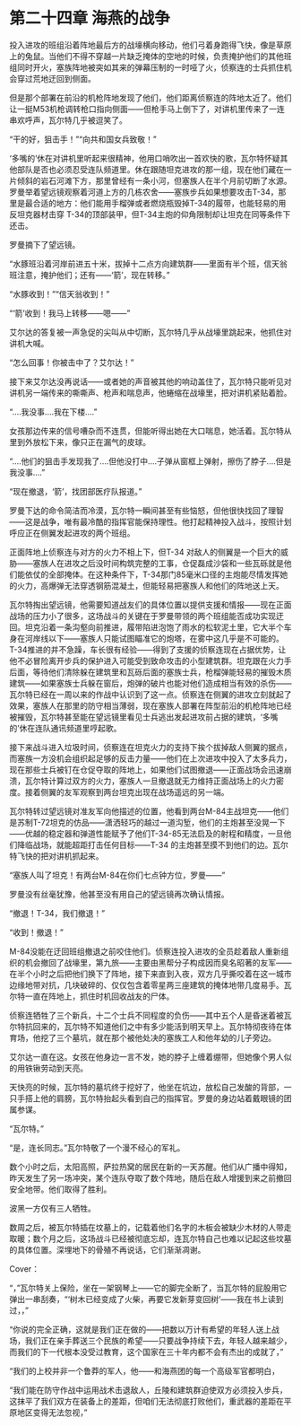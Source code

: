 # 第二十四章 海燕的战争



投入进攻的班组沿着阵地最后方的战壕横向移动，他们弓着身跑得飞快，像是草原上的兔鼠。当他们不得不穿越一片缺乏掩体的空地的时候，负责掩护他们的其他班组同时开火，塞族阵地被突如其来的弹幕压制的一时哑了火，侦察连的士兵抓住机会穿过荒地迂回到侧面。

但是那个部署在前沿的机枪阵地发现了他们，他们距离侦察连的阵地太近了。他们让一挺M53机枪调转枪口指向侧面——但枪手马上倒下了，对讲机里传来了一连串欢呼声，瓦尔特几乎被逗笑了。

“干的好，狙击手！”“向共和国女兵致敬！”

‘多嘴的’休在对讲机里听起来很精神，他用口哨吹出一首欢快的歌，瓦尔特怀疑其他部队是否也必须忍受连队频道里。休在跟随坦克进攻的那一组，现在他们藏在一片倾斜的岩石河滩下方，那里曾经有一条小河，但塞族人在半个月前切断了水源。罗曼举着望远镜观察着河道上方的几栋农舍——塞族步兵如果想要攻击T-34，那里是最合适的地方：他们能用手榴弹或者燃烧瓶毁掉T-34的履带，也能轻易的用反坦克器材击穿 T-34的顶部装甲，但T-34主炮的仰角限制却让坦克在同等条件下还击。

罗曼摘下了望远镜。

“水豚班沿着河岸前进五十米，拔掉十二点方向建筑群——里面有半个班，信天翁班注意，掩护他们；还有——‘箭’，现在转移。”

“水豚收到！”“信天翁收到！”

“‘箭’收到！我马上转移——嗯——”

艾尔达的答复被一声急促的尖叫从中切断，瓦尔特几乎从战壕里跳起来，他抓住对讲机大喊。

“怎么回事！你被击中了？艾尔达！”

接下来艾尔达没再说话——或者她的声音被其他的响动盖住了，瓦尔特只能听见对讲机另一端传来的嘶嘶声、枪声和喘息声，他蜷缩在战壕里，把对讲机紧贴着脸。

“....我没事....我在下楼....”

女孩那边传来的信号嘈杂而不连贯，但能听得出她在大口喘息，她活着。瓦尔特从里到外放松下来，像只正在漏气的皮球。

“....他们的狙击手发现我了....但他没打中....子弹从窗框上弹射，擦伤了脖子....但是我没事....”

“现在撤退，‘箭’，找团部医疗队报道。”

罗曼下达的命令简洁而冷漠，瓦尔特一瞬间甚至有些恼怒，但他很快找回了理智——这是战争，唯有最冷酷的指挥官能保持理性。他打起精神投入战斗，按照计划呼应正在侧翼发起进攻的两个班组。

正面阵地上侦察连与对方的火力不相上下，但T-34 对敌人的侧翼是一个巨大的威胁——塞族人在进攻之后没时间构筑完整的工事，仓促磊成沙袋和一些瓦砾就是他们能依仗的全部掩体。在这种条件下，T-34那门85毫米口径的主炮能尽情发挥她的火力，高爆弹无法穿透钢筋混凝土，但能轻易把塞族人和他们的阵地送上天。

瓦尔特掏出望远镜，他需要知道战友们的具体位置以提供支援和情报——现在正面战场的压力小了很多，这场战斗的关键在于罗曼带领的两个班组能否成功实现迂回。坦克沿着一条沟壑向前推进，履带陷进泡饱了雨水的松软泥土里，它大半个车身在河岸线以下——塞族人只能试图瞄准它的炮塔，在雾中这几乎是不可能的。T-34推进的并不急躁，车长很有经验——得到了支援的侦察连现在占据优势，让他不必冒险离开步兵的保护进入可能受到致命攻击的小型建筑群。坦克跟在火力手后面，等待他们清除躲在建筑里和瓦砾后面的塞族士兵，枪榴弹能轻易的摧毁木质建筑——如果塞族士兵躲在窗后，炮弹的破片也能对他们造成相当有效的杀伤——瓦尔特已经在一周以来的作战中认识到了这一点。侦察连在侧翼的进攻立刻就起了效果，塞族人在那里的防守相当薄弱，现在塞族人部署在阵型前沿的机枪阵地已经被摧毁，瓦尔特甚至能在望远镜里看见士兵逃出发起进攻前占据的建筑，‘多嘴的’休在连队通讯频道里哼起歌。

接下来战斗进入垃圾时间，侦察连在坦克火力的支持下挨个拔掉敌人侧翼的据点，而塞族一方没机会组织起足够的反击力量——他们在上次进攻中投入了太多兵力，现在那些士兵被钉在仓促夺取的阵地上，如果他们试图撤退——正面战场会迅速崩溃，瓦尔特计算过双方的火力，塞族人一旦撤退就无力维持正面战场上的火力密度。接着侧翼的友军观察到两台坦克出现在战场遥远的另一端。

瓦尔特转过望远镜对准友军向他描述的位置，他看到两台M-84主战坦克——他们是苏制T-72坦克的仿品——潇洒轻巧的越过一道沟堑，他们的主炮甚至没晃一下——优越的稳定器和弹道性能赋予了他们T-34-85无法启及的射程和精度，一旦他们降临战场，就能超距打击任何目标——T-34 的主炮甚至摸不到他们的边。瓦尔特飞快的把对讲机抓起来。

“塞族人叫了坦克！有两台M-84在你们七点钟方位，罗曼——”

罗曼没有丝毫犹豫，他甚至没有用自己的望远镜再次确认情报。

“撤退！T-34，我们撤退！”

“收到！撤退！”

M-84没能在迂回班组撤退之前咬住他们。侦察连投入进攻的全员趁着敌人重新组织的机会撤回了战壕里，第九旅——主要由黑帮分子构成因而臭名昭著的友军——在半个小时之后把他们换下了阵地，接下来直到入夜，双方几乎撕咬着在这一城市边缘地带对抗，几块破碎的、仅仅包含着零星两三座建筑的掩体地带几度易手。瓦尔特一直在阵地上，抓住时机回收战友的尸体。

侦察连牺牲了三个新兵，十二个士兵不同程度的负伤——其中五个人是昏迷着被瓦尔特抗回来的，瓦尔特不知道他们之中有多少能活到明天早上。瓦尔特彻夜待在体育场，他挖了三个墓坑，就在那个被他处决的塞族工人和他年幼的儿子旁边。

艾尔达一直在这。女孩在他身边一言不发，她的脖子上缠着绷带，但她像个男人似的用铁锹劳动到天亮。

天快亮的时候，瓦尔特的墓坑终于挖好了，他坐在坑边，放松自己发酸的背部，一只手搭上他的肩膀，瓦尔特抬起头看到自己的指挥官。罗曼的身边站着戴眼镜的团属参谋。

“瓦尔特。”

“是，连长同志。”瓦尔特敬了一个漫不经心的军礼。

数个小时之后，太阳高照，萨拉热窝的居民在新的一天苏醒。他们从广播中得知，昨天发生了另一场冲突，某个连队夺取了数个阵地，随后在敌人增援到来之前撤回安全地带。他们取得了胜利。

波黑一方仅有三人牺牲。

数周之后，被瓦尔特插在坟墓上的，记载着他们名字的木板会被缺少木材的人带走取暖；数个月之后，这场战斗已经被彻底忘却，连瓦尔特自己也难以记起这些坟墓的具体位置。深埋地下的骨殖不再说话，它们渐渐凋谢。





Cover：



“，”瓦尔特关上保险，坐在一架钢琴上——它的脚完全断了，当瓦尔特的屁股用它弹出一串刮奏，“‘树木已经变成了火柴，再要它发新芽变回树’——我在书上读到过，，”

“你说的完全正确，这就是我们正在做的——把数以万计有希望的年轻人送上战场，我们正在亲手葬送三个民族的希望——只要战争持续下去，年轻人越来越少，而我们的下一代根本没受过教育，这个国家在三十年内都不会有杰出的成就了，”



“我们的上校并非一个鲁莽的军人，他——和海燕团的每一个高级军官都明白，

“我们能在防守作战中运用战术击退敌人，丘陵和建筑群迫使双方必须投入步兵，这抹平了我们双方在装备上的差距，但咱们无法彻底打败他们，重武器的差距在平原地区变得无法忽视，”
